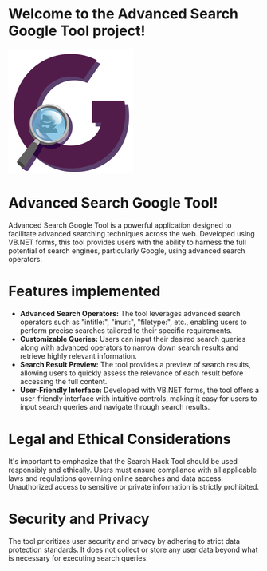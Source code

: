 # Welcome to the Advanced Search Google Tool project!
![](https://github.com/NEVARLeVrai/Advanced-Search-Google-Tool/blob/main/icons/Advanced-Search-Google-Tool250x250.png)
# Advanced Search Google Tool!
Advanced Search Google Tool is a powerful application designed to facilitate advanced searching techniques across the web. Developed using VB.NET forms, this tool provides users with the ability to harness the full potential of search engines, particularly Google, using advanced search operators.

# Features implemented
- **Advanced Search Operators:** The tool leverages advanced search operators such as "intitle:", "inurl:", "filetype:", etc., enabling users to perform precise searches tailored to their specific requirements.
- **Customizable Queries:** Users can input their desired search queries along with advanced operators to narrow down search results and retrieve highly relevant information.
- **Search Result Preview:** The tool provides a preview of search results, allowing users to quickly assess the relevance of each result before accessing the full content.
- **User-Friendly Interface:** Developed with VB.NET forms, the tool offers a user-friendly interface with intuitive controls, making it easy for users to input search queries and navigate through search results.

# Legal and Ethical Considerations
It's important to emphasize that the Search Hack Tool should be used responsibly and ethically. Users must ensure compliance with all applicable laws and regulations governing online searches and data access. Unauthorized access to sensitive or private information is strictly prohibited.

# Security and Privacy
The tool prioritizes user security and privacy by adhering to strict data protection standards. It does not collect or store any user data beyond what is necessary for executing search queries.

